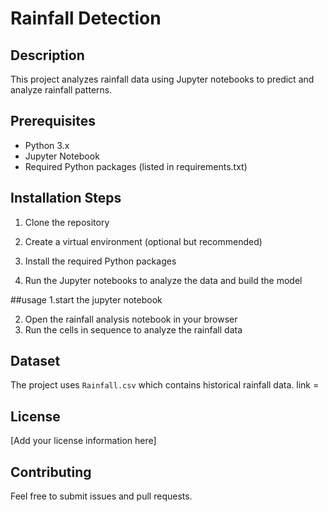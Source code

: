 # Rainfall Detection

## Description
This project analyzes rainfall data using Jupyter notebooks to predict and analyze rainfall patterns.

## Prerequisites
- Python 3.x
- Jupyter Notebook
- Required Python packages (listed in requirements.txt)

## Installation Steps

1. Clone the repository

2. Create a virtual environment (optional but recommended)

3. Install the required Python packages

4. Run the Jupyter notebooks to analyze the data and build the model

##usage
1.start the jupyter notebook


2. Open the rainfall analysis notebook in your browser
3. Run the cells in sequence to analyze the rainfall data

## Dataset
The project uses `Rainfall.csv` which contains historical rainfall data.
link =

## License
[Add your license information here]

## Contributing
Feel free to submit issues and pull requests.



